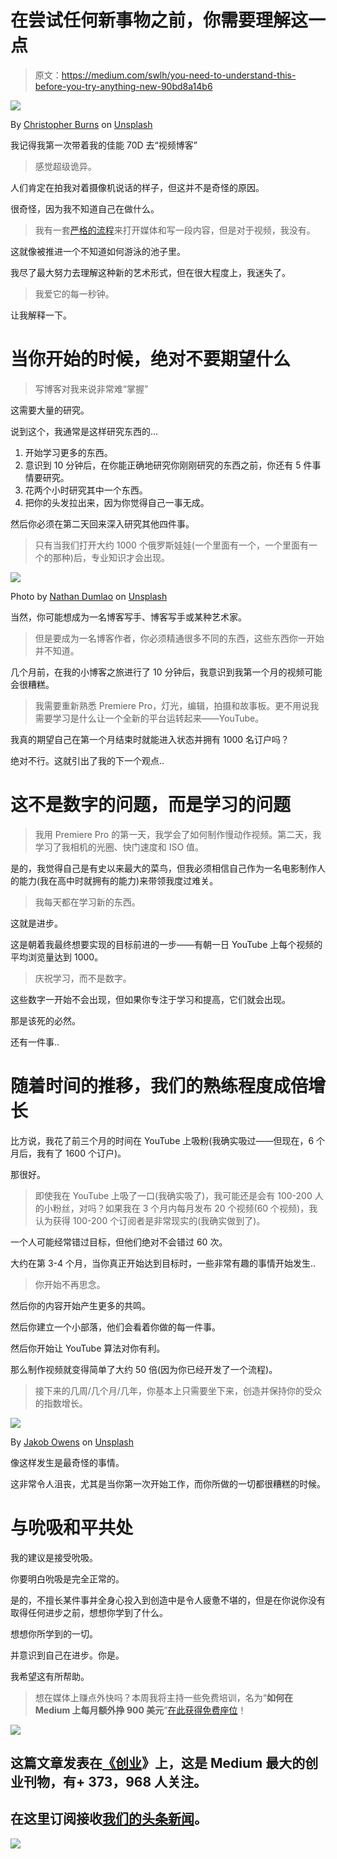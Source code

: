 # 在尝试任何新事物之前，你需要理解这一点

> 原文：<https://medium.com/swlh/you-need-to-understand-this-before-you-try-anything-new-90bd8a14b6>

![](img/d924ae03b9e659154caff251e76895de.png)

By [Christopher Burns](https://unsplash.com/@christopher__burns?utm_source=medium&utm_medium=referral) on [Unsplash](https://unsplash.com?utm_source=medium&utm_medium=referral)

我记得我第一次带着我的佳能 70D 去“视频博客”

> 感觉超级诡异。

人们肯定在拍我对着摄像机说话的样子，但这并不是奇怪的原因。

很奇怪，因为我不知道自己在做什么。

> 我有一套[严格的流程](https://findingtom.com/how-i-made-money-with-the-medium-partner-program/)来打开媒体和写一段内容，但是对于视频，我没有。

这就像被推进一个不知道如何游泳的池子里。

我尽了最大努力去理解这种新的艺术形式，但在很大程度上，我迷失了。

> 我爱它的每一秒钟。

让我解释一下。

# 当你开始的时候，绝对不要期望什么

> 写博客对我来说非常难“掌握”

这需要大量的研究。

说到这个，我通常是这样研究东西的…

1.  开始学习更多的东西。
2.  意识到 10 分钟后，在你能正确地研究你刚刚研究的东西之前，你还有 5 件事情要研究。
3.  花两个小时研究其中一个东西。
4.  把你的头发拉出来，因为你觉得自己一事无成。

然后你必须在第二天回来深入研究其他四件事。

> 只有当我们打开大约 1000 个俄罗斯娃娃(一个里面有一个，一个里面有一个的那种)后，专业知识才会出现。

![](img/70db4ac03860d77032255c45f4d49ca3.png)

Photo by [Nathan Dumlao](https://unsplash.com/@nate_dumlao?utm_source=medium&utm_medium=referral) on [Unsplash](https://unsplash.com?utm_source=medium&utm_medium=referral)

当然，你可能想成为一名博客写手、博客写手或某种艺术家。

> 但是要成为一名博客作者，你必须精通很多不同的东西，这些东西你一开始并不知道。

几个月前，在我的小博客之旅进行了 10 分钟后，我意识到我第一个月的视频可能会很糟糕。

> 我需要重新熟悉 Premiere Pro，灯光，编辑，拍摄和故事板。更不用说我需要学习是什么让一个全新的平台运转起来——YouTube。

我真的期望自己在第一个月结束时就能进入状态并拥有 1000 名订户吗？

绝对不行。这就引出了我的下一个观点..

# 这不是数字的问题，而是学习的问题

> 我用 Premiere Pro 的第一天，我学会了如何制作慢动作视频。第二天，我学习了我相机的光圈、快门速度和 ISO 值。

是的，我觉得自己是有史以来最大的菜鸟，但我必须相信自己作为一名电影制作人的能力(我在高中时就拥有的能力)来带领我度过难关。

> 我每天都在学习新的东西。

这就是进步。

这是朝着我最终想要实现的目标前进的一步——有朝一日 YouTube 上每个视频的平均浏览量达到 1000。

> 庆祝学习，而不是数字。

这些数字一开始不会出现，但如果你专注于学习和提高，它们就会出现。

那是该死的必然。

还有一件事..

# 随着时间的推移，我们的熟练程度成倍增长

比方说，我花了前三个月的时间在 YouTube 上吸粉(我确实吸过——但现在，6 个月后，我有了 1600 个订户)。

那很好。

> 即使我在 YouTube 上吸了一口(我确实吸了)，我可能还是会有 100-200 人的小粉丝，对吗？如果我在 3 个月内每月发布 20 个视频(60 个视频)，我认为获得 100-200 个订阅者是非常现实的(我确实做到了)。

一个人可能经常错过目标，但他们绝对不会错过 60 次。

大约在第 3-4 个月，当你真正开始达到目标时，一些非常有趣的事情开始发生..

> 你开始不再思念。

然后你的内容开始产生更多的共鸣。

然后你建立一个小部落，他们会看着你做的每一件事。

然后你开始让 YouTube 算法对你有利。

那么制作视频就变得简单了大约 50 倍(因为你已经开发了一个流程)。

> 接下来的几周/几个月/几年，你基本上只需要坐下来，创造并保持你的受众的指数增长。

![](img/3a4b120622c0496fbaa454cbb87b5afd.png)

By [Jakob Owens](https://unsplash.com/@jakobowens1?utm_source=medium&utm_medium=referral) on [Unsplash](https://unsplash.com?utm_source=medium&utm_medium=referral)

像这样发生是最奇怪的事情。

这非常令人沮丧，尤其是当你第一次开始工作，而你所做的一切都很糟糕的时候。

# 与吮吸和平共处

我的建议是接受吮吸。

你要明白吮吸是完全正常的。

是的，不擅长某件事并全身心投入到创造中是令人疲惫不堪的，但是在你说你没有取得任何进步之前，想想你学到了什么。

想想你所学到的一切。

并意识到自己在进步。你是。

我希望这有所帮助。

> 想在媒体上赚点外快吗？本周我将主持一些免费培训，名为“**如何在 Medium 上每月额外挣 900 美元**”[在此获得免费座位](https://events.genndi.com/register/169105139238473045/da2e6c5a01)！

[![](img/308a8d84fb9b2fab43d66c117fcc4bb4.png)](https://medium.com/swlh)

## 这篇文章发表在[《创业](https://medium.com/swlh)》上，这是 Medium 最大的创业刊物，有+ 373，968 人关注。

## 在这里订阅接收[我们的头条新闻](http://growthsupply.com/the-startup-newsletter/)。

[![](img/b0164736ea17a63403e660de5dedf91a.png)](https://medium.com/swlh)